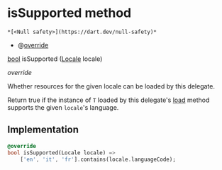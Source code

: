 


# isSupported method




    *[<Null safety>](https://dart.dev/null-safety)*



- @[override](https://api.flutter.dev/flutter/dart-core/override-constant.html)

[bool](https://api.flutter.dev/flutter/dart-core/bool-class.html) isSupported
([Locale](https://api.flutter.dev/flutter/dart-ui/Locale-class.html) locale)

_override_



<p>Whether resources for the given locale can be loaded by this delegate.</p>
<p>Return true if the instance of <code>T</code> loaded by this delegate's <a href="../../smeup_services_smeupLocalizationDelegate/SmeupLocalizationDelegate/load.md">load</a>
method supports the given <code>locale</code>'s language.</p>



## Implementation

```dart
@override
bool isSupported(Locale locale) =>
    ['en', 'it', 'fr'].contains(locale.languageCode);
```







